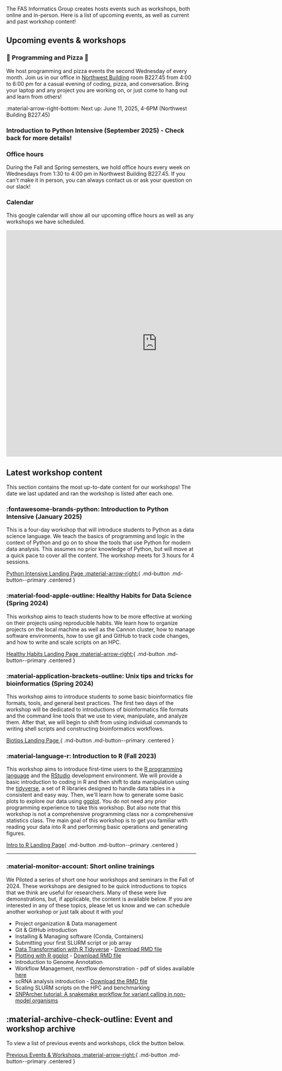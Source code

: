 The FAS Informatics Group creates hosts events such as workshops, both online and in-person. Here is a list of upcoming events, as well as current and past workshop content!

## Upcoming events & workshops

### :pizza: Programming and Pizza :pizza:

We host programming and pizza events the second Wednesday of every month. Join us in our office in [Northwest Building](https://maps.app.goo.gl/1MqNswcVaTYcCx68A) room B227.45 from 4:00 to 6:00 pm for a casual evening of coding, pizza, and conversation. Bring your laptop and any project you are working on, or just come to hang out and learn from others!

:material-arrow-right-bottom: Next up: June 11, 2025, 4-6PM (Northwest Building B227.45)

### Introduction to Python Intensive (September 2025) - Check back for more details!

### Office hours

During the Fall and Spring semesters, we hold office hours every week on Wednesdays from 1:30 to 4:00 pm in Northwest Building B227.45. If you can't make it in person, you can always contact us or ask your question on our slack!

### Calendar

This google calendar will show all our upcoming office hours as well as any workshops we have scheduled.

<center>
<iframe 
src="https://calendar.google.com/calendar/embed?src=c_3e2d956bb1940f61290f956a9f93bdf89237b8134433608498b1761b53996772%40group.calendar.google.com&ctz=America%2FNew_York" 
style="border: 0" 
width="800" 
height="600" 
frameborder="0" 
scrolling="no"
filter="invert(.9) saturate(0.5) hue-rotate(145deg)"
>

</iframe>
</center>

## Latest workshop content

This section contains the most up-to-date content for our workshops! The date we last updated and ran the workshop is listed after each one.

### :fontawesome-brands-python: Introduction to Python Intensive (January 2025)

This is a four-day workshop that will introduce students to Python as a data science language. We teach the basics of programming and logic in the context of Python and go on to show the tools that use Python for modern data analysis. This assumes no prior knowledge of Python, but will move at a quick pace to cover all the content. The workshop meets for 3 hours for 4 sessions. 

[Python Intensive Landing Page :material-arrow-right:](Workshops/workshops-python/index.md){ .md-button .md-button--primary .centered }


### :material-food-apple-outline: Healthy Habits for Data Science (Spring 2024)

This workshop aims to teach students how to be more effective at working on their projects using reproducible habits. We learn how to organize projects on the local machine as well as the Cannon cluster, how to manage software environments, how to use git and GitHub to track code changes, and how to write and scale scripts on an HPC.

[Healthy Habits Landing Page :material-arrow-right:](Workshops/Healthy-habits/index.md){ .md-button .md-button--primary .centered }

### :material-application-brackets-outline: Unix tips and tricks for bioinformatics (Spring 2024)

This workshop aims to introduce students to some basic bioinformatics file formats, tools, and general best practices. The first two days of the workshop will be dedicated to introductions of bioinformatics file formats and the command line tools that we use to view, manipulate, and analyze them. After that, we will begin to shift from using individual commands to writing shell scripts and constructing bioinformatics workflows.

[Biotips Landing Page ](Workshops/Biotips/index.md){ .md-button .md-button--primary .centered }

### :material-language-r: Introduction to R (Fall 2023)

This workshop aims to introduce first-time users to the [R programming language](https://www.r-project.org/) and the [RStudio](https://posit.co/download/rstudio-desktop/) development environment. We will provide a basic introduction to coding in R and then shift to data manipulation using the [tidyverse](https://www.tidyverse.org/), a set of R libraries designed to handle data tables in a consistent and easy way. Then, we'll learn how to generate some basic plots to explore our data using [ggplot](https://ggplot2.tidyverse.org/). You do not need any prior programming experience to take this workshop. But also note that this workshop is not a comprehensive programming class nor a comprehensive statistics class. The main goal of this workshop is to get you familiar with reading your data into R and performing basic operations and generating figures.

[Intro to R Landing Page](Workshops/R/index.md){ .md-button .md-button--primary .centered }

---

### :material-monitor-account: Short online trainings

We Piloted a series of short one hour workshops and seminars in the Fall of 2024. These workshops are designed to be quick introductions to topics that we think are useful for researchers. Many of these were live demonstrations, but, if applicable, the content is available below. If you are interested in any of these topics, please let us know and we can schedule another workshop or just talk about it with you!

- Project organization & Data management
- Git & GitHub introduction
- Installing & Managing software (Conda, Containers)
- Submitting your first SLURM script or job array
- [Data Transformation with R Tidyverse](Workshops/Standalone/R_tidyverse_revised.md) - [Download RMD file](Workshops/Standalone/R_tidyverse_revised.Rmd)
- [Plotting with R ggplot](Workshops/Standalone/R_ggplot_revised.md) - [Download RMD file](Workshops/Standalone/R_ggplot_revised.Rmd)
- Introduction to Genome Annotation
- Workflow Management, nextflow demonstration - pdf of slides available [here](Workshops/Standalone/Workflow_managers.pdf)
- scRNA analysis introduction - [Download the RMD file](Workshops/Standalone/SinglecellRNAseq.Rmd)
- Scaling SLURM scripts on the HPC and benchmarking
- <a href="Workshops/Standalone/snparcher-tutorial-202412.pdf" target="_blank">SNPArcher tutorial: A snakemake workflow for variant calling in non-model organisms</a>

## :material-archive-check-outline: Event and workshop archive

To view a list of previous events and workshops, click the button below.

[Previous Events & Workshops :material-arrow-right:](previous-events.md){ .md-button .md-button--primary .centered }
